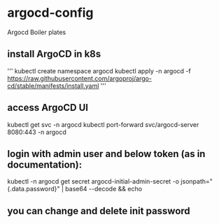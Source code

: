# argocd-config
Argocd Boiler plates

## install ArgoCD in k8s
''' kubectl create namespace argocd kubectl apply -n argocd -f 
https://raw.githubusercontent.com/argoproj/argo-cd/stable/manifests/install.yaml '''
## access ArgoCD UI
kubectl get svc -n argocd kubectl port-forward svc/argocd-server 8080:443 -n argocd
## login with admin user and below token (as in documentation):
kubectl -n argocd get secret argocd-initial-admin-secret -o jsonpath="{.data.password}" | base64 --decode 
&& echo
## you can change and delete init password
